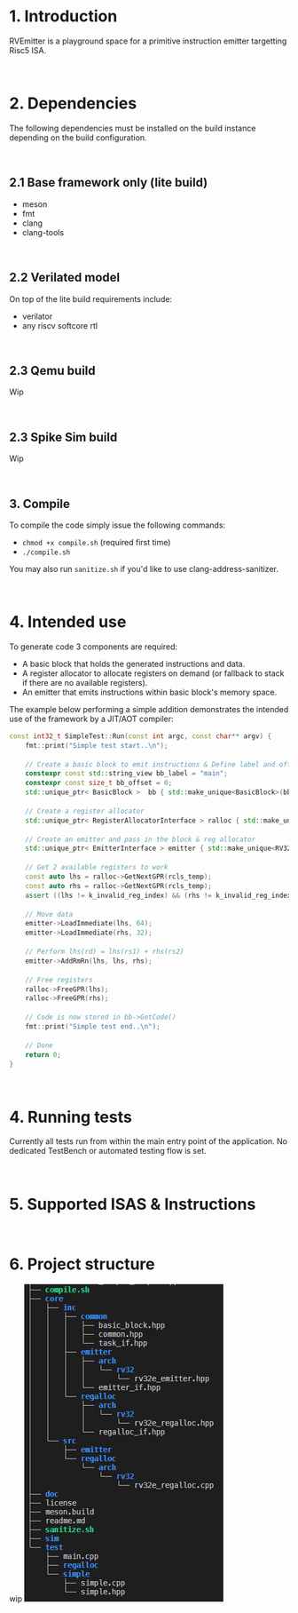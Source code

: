 # 1. Introduction
RVEmitter is a playground space for a primitive instruction emitter targetting Risc5 ISA. 

<br>

# 2. Dependencies
The following dependencies must be installed on the build instance depending on the build configuration.

<br>

## 2.1 Base framework only (lite build)
- meson
- fmt
- clang
- clang-tools

<br>

## 2.2 Verilated model
On top of the lite build requirements include:

- verilator
- any riscv softcore rtl

<br>

## 2.3 Qemu build

Wip

<br>

## 2.3 Spike Sim build

Wip

<br>

## 3. Compile
To compile the code simply issue the following commands: 
- `chmod +x compile.sh` (required first time)
- `./compile.sh`

You may also run `sanitize.sh` if you'd like to use clang-address-sanitizer.

<br>

# 4. Intended use
To generate code 3 components are required: 
- A basic block that holds the generated instructions and data.
- A register allocator to allocate registers on demand (or fallback to stack if there are no available registers).
- An emitter that emits instructions within basic block's memory space.

The example below performing a simple addition demonstrates the intended use of the framework by a JIT/AOT compiler:

```C++
const int32_t SimpleTest::Run(const int argc, const char** argv) {
    fmt::print("Simple test start..\n");

    // Create a basic block to emit instructions & Define label and offset.
    constexpr const std::string_view bb_label = "main";
    constexpr const size_t bb_offset = 0;
    std::unique_ptr< BasicBlock >  bb { std::make_unique<BasicBlock>(bb_label, bb_offset) };

    // Create a register allocator
    std::unique_ptr< RegisterAllocatorInterface > ralloc { std::make_unique<RV32E_SimpleRegisterAllocator>() };

    // Create an emitter and pass in the block & reg allocator
    std::unique_ptr< EmitterInterface > emitter { std::make_unique<RV32E_Emitter>( bb.get(), ralloc.get()) };

    // Get 2 available registers to work
    const auto lhs = ralloc->GetNextGPR(rcls_temp);
    const auto rhs = ralloc->GetNextGPR(rcls_temp);
    assert ((lhs != k_invalid_reg_index) && (rhs != k_invalid_reg_index) );

    // Move data
    emitter->LoadImmediate(lhs, 64);
    emitter->LoadImmediate(rhs, 32);

    // Perform lhs(rd) = lhs(rs1) + rhs(rs2) 
    emitter->AddRmRn(lhs, lhs, rhs);

    // Free registers
    ralloc->FreeGPR(lhs);
    ralloc->FreeGPR(rhs);

    // Code is now stored in bb->GetCode()
    fmt::print("Simple test end..\n");

    // Done
    return 0;
}
```

<br>

# 4. Running tests
Currently all tests run from within the main entry point of the application. No dedicated TestBench or automated testing flow is set.

<br>

# 5. Supported ISAS & Instructions

<br>

# 6. Project structure
wip
![](doc/dirtree.png)

